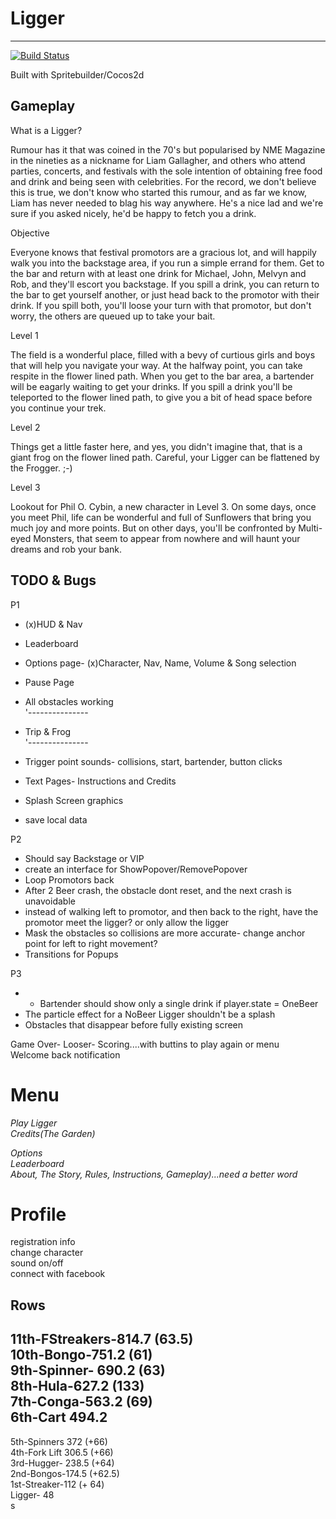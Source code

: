 # Ligger  
----------

[![Build Status](https://travis-ci.org/fezzee/Ligger.svg?branch=master)](https://travis-ci.org/fezzee/Ligger)

  
Built with Spritebuilder/Cocos2d  
  
  
Gameplay  
---------  
What is a Ligger?  
  
Rumour has it that was coined in the 70's but popularised by NME Magazine in the nineties as a nickname for Liam Gallagher, and others who attend parties, concerts, and festivals with the sole intention of obtaining free food and drink and being seen with  celebrities. For the record, we don't believe this is true, we don't know who started this rumour, and as far we know, Liam has never needed to blag his way anywhere. He's a nice lad and we're sure if you asked nicely, he'd be happy to fetch you a drink.  
  
Objective  
  
Everyone knows that festival promotors are a gracious lot, and will happily walk you into the backstage area, if you run a simple errand for them. Get to the bar and return with at least one drink for Michael, John, Melvyn and Rob, and they'll escort you backstage. If you spill a drink, you can return to the bar to get yourself another, or just head back to the promotor with their drink. If you spill both, you'll loose your turn with that promotor, but don't worry, the others are queued up to take your bait. 
  
Level 1  
  
The field is a wonderful place, filled with a bevy of curtious girls and boys that will help you navigate your way. At the halfway point, you can take respite in the flower lined path. When you get to the bar area, a bartender  will be eagarly waiting to get your drinks. If you spill a drink  you'll be teleported to the flower lined path, to give you a bit of head space before you continue your trek.  
  
Level 2  
  
Things get a little faster here, and yes, you didn't imagine that, that is a giant frog on the flower lined path. Careful, your Ligger can be flattened by the Frogger. ;-)  
  
  
Level 3  
  
Lookout for Phil O. Cybin, a new character in Level 3. On some days, once you meet Phil, life can be wonderful and full of Sunflowers that bring you much joy and more points. But on other days, you'll be confronted by Multi-eyed Monsters, that seem to appear from nowhere and will haunt your dreams and rob your bank.  
  
  
TODO & Bugs
----------- 
P1   
* (x)HUD & Nav  
* Leaderboard  
* Options page- (x)Character, Nav, Name, Volume & Song selection  
*  Pause Page  
  
* All obstacles working  
'---------------  
* Trip & Frog  
'---------------  
* Trigger point sounds- collisions, start, bartender, button clicks  
* Text Pages- Instructions and Credits  
* Splash Screen graphics  
* save local data  
  
  
  
P2  
* Should say Backstage or VIP  
* create an interface for ShowPopover/RemovePopover  
* Loop Promotors back  
* After 2 Beer crash, the obstacle dont reset, and the next crash is unavoidable  
* instead of walking left to promotor, and then back to the right, have the promotor meet the ligger? or only allow the ligger    
* Mask the obstacles so collisions are more accurate- change anchor point for left to right movement?  
* Transitions for Popups  
  
P3   
* * Bartender should show only a single drink if player.state = OneBeer   
* The particle effect for a NoBeer Ligger shouldn't be a splash  
* Obstacles that disappear before fully existing screen  
  
  
  
Game Over- Looser- Scoring....with buttins to play again or menu  
Welcome back notification  
  
  
Menu  
===================  
*Play Ligger*  
*Credits(The Garden)*  
  
*Options*  
*Leaderboard*  
*About, The Story, Rules, Instructions, Gameplay)...need a better word*  
  
Profile  
==================  
registration info  
change character  
sound on/off  
connect with facebook  
  
  
  
Rows  
-------  
11th-FStreakers-814.7 (63.5)  
10th-Bongo-751.2 (61)  
9th-Spinner- 690.2  (63)  
8th-Hula-627.2 (133)  
7th-Conga-563.2 (69)  
6th-Cart 494.2  
----  
5th-Spinners 372    (+66)  
4th-Fork Lift  306.5  (+66)  
3rd-Hugger-  238.5  (+64)  
2nd-Bongos-174.5   (+62.5)  
1st-Streaker-112     (+ 64)  
Ligger-           48  
  s
